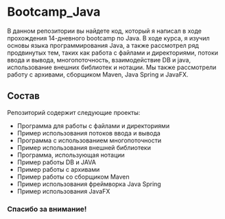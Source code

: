 # Bootcamp_Java
В данном репозитории вы найдете код, который я написал в ходе прохождения 14-дневного bootcamp по Java. В ходе курса, я изучил основы языка программирования Java, а также рассмотрел ряд продвинутых тем, таких как работа с файлами и директориями, потоки ввода и вывода, многопоточность, взаимодействие  DB и java, использование внешних библиотек и нотации. Мы также рассмотрели работу с архивами, сборщиком Maven, Java Spring и JavaFX.

## Состав
Репозиторий содержит следующие проекты:
- Программа для работы с файлами и директориями
- Пример использования потоков ввода и вывода
- Программа с использованием многопоточности
- Пример использования внешней библиотеки
- Программа, использующая нотации
- Пример работы DB и JAVA
- Пример работы с архивами
- Пример работы со сборщиком Maven
- Пример использования фреймворка Java Spring
- Пример использования JavaFX

### Спасибо за внимание!

